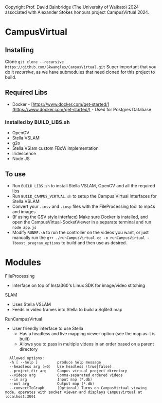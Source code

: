 Copyright Prof. David Bainbridge (The University of Waikato) 2024 associated with Alexander Stokes honours project CampusVirtual 2024.

# CampusVirtual

## Installing

Clone `git clone --recursive https://github.com/Skwangles/CampusVirtual.git`
Super important that you do it _recursive_, as we have submodules that need cloned for this project to build.

## Required Libs

- Docker - [https://www.docker.com/get-started/](https://www.docker.com/get-started/) - Used for Postgres Database

### Installed by BUILD_LIBS.sh

- OpenCV
- Stella VSLAM
- g2o
- Stella VSlam custom FBoW implementation
- Iridescence
- Node JS

## To use

- Run `BUILD_LIBS.sh` to install Stella VSLAM, OpenCV and all the required libs
- Run `BUILD_CAMPUS_VIRTUAL.sh` to setup the Campus Virtual Interfaces for Stella VSLAM
- Convert your `.insv` and `.insp` files with the FileProcessing tool to mp4s and images
- (If using the GSV style interface) Make sure Docker is installed, and open the CampusVirtual-SocketViewer in a separate terminal and run `node app.js`
- Modify `RUNME.sh` to run the controller on the videos you want, or just manually run the `g++ ./runCampusVirtual.cc -o runCampusVirtual -lboost_program_options` to build and then use as desired.

# Modules

FileProcessing

- Interface on top of Insta360's Linux SDK for image/video stitching

SLAM

- Uses Stella VSLAM
- Feeds in video frames into Stella to build a Sqlite3 map

RunCampusVirtual

- User friendly interface to use Stella
  - Has a headless and live mapping viewer option (see the map as it is built)
  - Allows you to pass in multiple videos in an order based on a parent directory

```
  Allowed options:
  -h [ --help ]         produce help message
  --headless arg (=0)   Use headless (true|false)
  --project_dir arg     Campus virtual project directory
  --videos arg          Comma-separated ordered videos
  --in arg              Input map (*.db)
  --out arg             Output map (*.db)
  --convertToGraph      (Optional) Turns on CampusVirtual viewing mode, operates with socket viewer and displays CampusVirtual at localhost:3001
```
